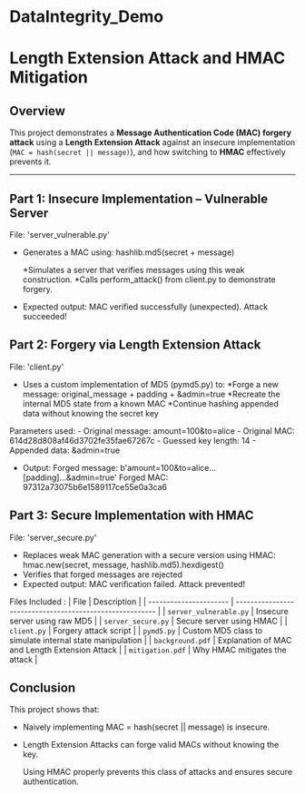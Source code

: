 # DataIntegrity_Demo
# Length Extension Attack and HMAC Mitigation

## Overview

This project demonstrates a **Message Authentication Code (MAC) forgery attack** using a **Length Extension Attack** against an insecure implementation (`MAC = hash(secret || message)`), and how switching to **HMAC** effectively prevents it.

---

## Part 1: Insecure Implementation – Vulnerable Server

File: 'server_vulnerable.py'
- Generates a MAC using:
  hashlib.md5(secret + message)

    *Simulates a server that verifies messages using this weak construction.
    *Calls perform_attack() from client.py to demonstrate forgery.

 - Expected output:
   MAC verified successfully (unexpected). Attack succeeded!

   
## Part 2: Forgery via Length Extension Attack

File: 'client.py'
  - Uses a custom implementation of MD5 (pymd5.py) to:
    *Forge a new message: original_message + padding + &admin=true
    *Recreate the internal MD5 state from a known MAC
    *Continue hashing appended data without knowing the secret key

Parameters used:
    - Original message: amount=100&to=alice
    - Original MAC: 614d28d808af46d3702fe35fae67267c
    - Guessed key length: 14
    - Appended data: &admin=true

- Output:
  Forged message: b'amount=100&to=alice...[padding]...&admin=true'
  Forged MAC: 97312a73075b6e1589117ce55e0a3ca6

  
## Part 3: Secure Implementation with HMAC

File: 'server_secure.py'

 - Replaces weak MAC generation with a secure version using HMAC:
   hmac.new(secret, message, hashlib.md5).hexdigest()
 - Verifies that forged messages are rejected
 - Expected output:
   MAC verification failed. Attack prevented!
   
Files Included :
| File                   | Description                                              |
| ---------------------- | -------------------------------------------------------- |
| `server_vulnerable.py` | Insecure server using raw MD5                            |
| `server_secure.py`     | Secure server using HMAC                                 |
| `client.py`            | Forgery attack script                                    |
| `pymd5.py`             | Custom MD5 class to simulate internal state manipulation |
| `background.pdf`       | Explanation of MAC and Length Extension Attack           |
| `mitigation.pdf`       | Why HMAC mitigates the attack                            |


## Conclusion

This project shows that:
  - Naively implementing MAC = hash(secret || message) is insecure.
  - Length Extension Attacks can forge valid MACs without knowing the key.

    Using HMAC properly prevents this class of attacks and ensures secure authentication.
